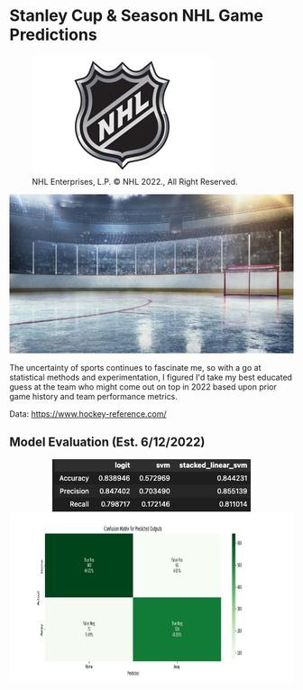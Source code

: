 # Stanley Cup & Season NHL Game Predictions

<p align='center'>
 <figure>
   <img src="/images/NHL-Logo.jpeg" alt="Photo: NHL Enterprises, L.P. © NHL 2022., All Right Reserved." />
   <figcaption> NHL Enterprises, L.P. © NHL 2022., All Right Reserved. </figcaption> 
 </figure>
</p>

<p align='center'>
  <img src="/images/ice-hockey-rink-670px.jpg" />
</p>

The uncertainty of sports continues to fascinate me, so with a go at statistical methods and experimentation, I figured I'd take my best educated guess at the team who might come out on top in 2022 based upon prior game history and team performance metrics.

Data:
https://www.hockey-reference.com/

## Model Evaluation (Est. 6/12/2022)

<p align="center">
  <img src="/images/stacked_svm_accuracy.png"/>
  <img src="/images/confusion_matrix.png" width="3200" height="300"/>
</p>


